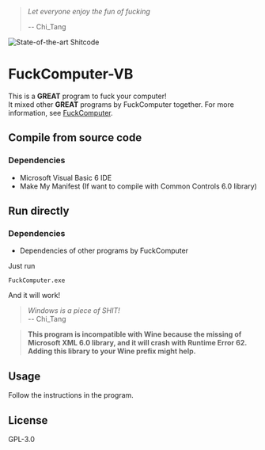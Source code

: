 > *Let everyone enjoy the fun of fucking*
>
> -- Chi\_Tang

![State-of-the-art Shitcode](https://img.shields.io/static/v1?label=State-of-the-art&message=Shitcode&color=7B5804)

# FuckComputer-VB
This is a **GREAT** program to fuck your computer!    
It mixed other **GREAT** programs by FuckComputer together.
For more information, see [FuckComputer](https://github.com/FuckComputer).

## Compile from source code
### Dependencies
- Microsoft Visual Basic 6 IDE
- Make My Manifest (If want to compile with Common Controls 6.0 library)

## Run directly
### Dependencies
- Dependencies of other programs by FuckComputer

Just run

```shell
FuckComputer.exe
```

And it will work!

> *Windows is a piece of SHIT!*  
> -- Chi\_Tang

> **This program is incompatible with Wine because the missing of Microsoft XML 6.0 library, and it will crash with Runtime Error 62. Adding this library to your Wine prefix might help.**

## Usage
Follow the instructions in the program.

## License
GPL-3.0
